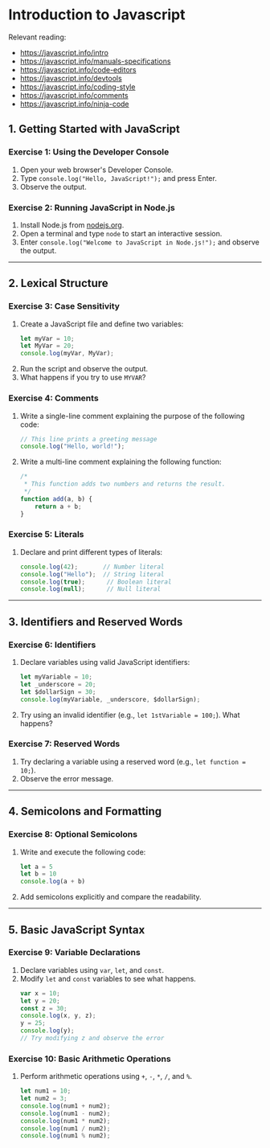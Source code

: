 # Introduction to Javascript

Relevant reading:
- https://javascript.info/intro
- https://javascript.info/manuals-specifications
- https://javascript.info/code-editors
- https://javascript.info/devtools
- https://javascript.info/coding-style
- https://javascript.info/comments
- https://javascript.info/ninja-code
## 1. Getting Started with JavaScript

### Exercise 1: Using the Developer Console
1. Open your web browser's Developer Console.
2. Type `console.log("Hello, JavaScript!");` and press Enter.
3. Observe the output.

### Exercise 2: Running JavaScript in Node.js
1. Install Node.js from [nodejs.org](https://nodejs.org/).
2. Open a terminal and type `node` to start an interactive session.
3. Enter `console.log("Welcome to JavaScript in Node.js!");` and observe the output.

---

## 2. Lexical Structure

### Exercise 3: Case Sensitivity
1. Create a JavaScript file and define two variables:
   ```js
   let myVar = 10;
   let MyVar = 20;
   console.log(myVar, MyVar);
   ```
2. Run the script and observe the output.
3. What happens if you try to use `MYVAR`?

### Exercise 4: Comments
1. Write a single-line comment explaining the purpose of the following code:
   ```js
   // This line prints a greeting message
   console.log("Hello, world!");
   ```
2. Write a multi-line comment explaining the following function:
   ```js
   /*
    * This function adds two numbers and returns the result.
    */
   function add(a, b) {
       return a + b;
   }
   ```

### Exercise 5: Literals
1. Declare and print different types of literals:
   ```js
   console.log(42);       // Number literal
   console.log("Hello");  // String literal
   console.log(true);      // Boolean literal
   console.log(null);      // Null literal
   ```

---

## 3. Identifiers and Reserved Words

### Exercise 6: Identifiers
1. Declare variables using valid JavaScript identifiers:
   ```js
   let myVariable = 10;
   let _underscore = 20;
   let $dollarSign = 30;
   console.log(myVariable, _underscore, $dollarSign);
   ```
2. Try using an invalid identifier (e.g., `let 1stVariable = 100;`). What happens?

### Exercise 7: Reserved Words
1. Try declaring a variable using a reserved word (e.g., `let function = 10;`).
2. Observe the error message.

---

## 4. Semicolons and Formatting

### Exercise 8: Optional Semicolons
1. Write and execute the following code:
   ```js
   let a = 5
   let b = 10
   console.log(a + b)
   ```
2. Add semicolons explicitly and compare the readability.

---

## 5. Basic JavaScript Syntax

### Exercise 9: Variable Declarations
1. Declare variables using `var`, `let`, and `const`.
2. Modify `let` and `const` variables to see what happens.
   ```js
   var x = 10;
   let y = 20;
   const z = 30;
   console.log(x, y, z);
   y = 25;
   console.log(y);
   // Try modifying z and observe the error
   ```

### Exercise 10: Basic Arithmetic Operations
1. Perform arithmetic operations using `+`, `-`, `*`, `/`, and `%`.
   ```js
   let num1 = 10;
   let num2 = 3;
   console.log(num1 + num2);
   console.log(num1 - num2);
   console.log(num1 * num2);
   console.log(num1 / num2);
   console.log(num1 % num2);
   ```



